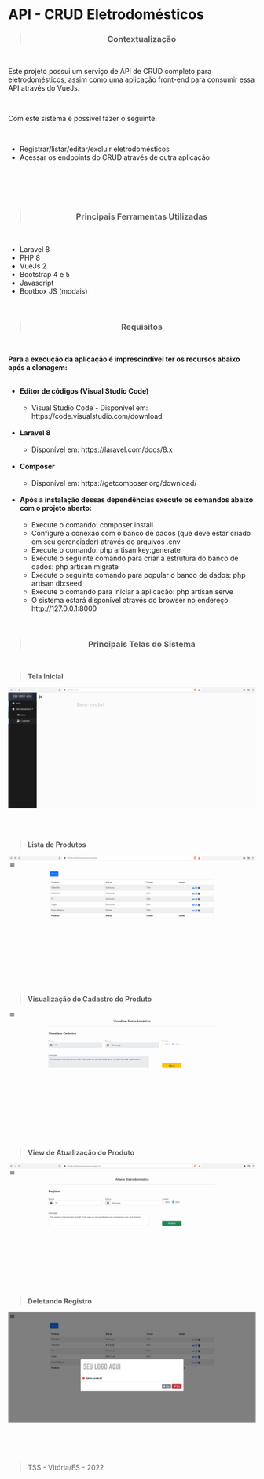 # API - CRUD Eletrodomésticos

><h3 align="center">Contextualização</h3>
<br>

<p>
Este projeto possui um serviço de API de CRUD completo para eletrodomésticos, assim como uma aplicação front-end para consumir essa API através do VueJs.
<p><br>

<p>Com este sistema é possível fazer o seguinte:</p><br>

<ul>
    <li>Registrar/listar/editar/excluir eletrodomésticos</li>
    <li>Acessar os endpoints do CRUD através de outra aplicação</li>
</ul>
<br>

<br><br>

><h3 align="center">Principais Ferramentas Utilizadas</h3>
<br>

<ul>
    <li>Laravel 8</li>
    <li>PHP 8</li>
    <li>VueJs 2</li>
    <li>Bootstrap 4 e 5</li>
    <li>Javascript</li>
    <li>Bootbox JS (modais)</li>    
</ul>
<br>

><h3 align="center">Requisitos</h3>
<br>

<p>
<b>Para a execução da aplicação é imprescindível ter os recursos abaixo após a clonagem:</b>
<br><br>
<ul>
    <li>
        <b>Editor de códigos (Visual Studio Code)</b>
        <ul><br>
            <li>Visual Studio Code - Disponível em: https://code.visualstudio.com/download</li>
        </ul>  
    </li>
    <br>
    <li>
        <b>Laravel 8</b>
        <ul><br>
            <li>Disponível em: https://laravel.com/docs/8.x</li>
        </ul>  
    </li>
    <br>
    <li>
        <b>Composer</b>
        <ul><br>
            <li>Disponível em: https://getcomposer.org/download/</li>
        </ul>  
    </li>
    <br>
    <li>
        <b>Após a instalação dessas dependências execute os comandos abaixo com o projeto aberto:</b>
        <ul><br>
            <li>Execute o comando: composer install</li>
            <li>Configure a conexão com o banco de dados (que deve estar criado em seu gerenciador) através do arquivos .env</li>
            <li>Execute o comando: php artisan key:generate</li>
            <li>Execute o seguinte comando para criar a estrutura do banco de dados: php artisan migrate</li>
            <li>Execute o seguinte comando para popular o banco de dados: php artisan db:seed</li>
            <li>Execute o comando para iniciar a aplicação: php artisan serve</li>
            <li>O sistema estará disponível através do browser no endereço http://127.0.0.1:8000</li>
        </ul> 
    </li>
</ul>

<p><br>

><h3 align="center">Principais Telas do Sistema</h3>
<br>

><b>Tela Inicial</b><br>

![Screenshot](https://github.com/Tarcisio-Souto/api_register_home_appliances/blob/main/capturas/01_-_Inicio.PNG)

<br><br>

><b>Lista de Produtos</b><br>

![Screenshot](https://github.com/Tarcisio-Souto/api_register_home_appliances/blob/main/capturas/02_-_Listar_Produtos.PNG)

<br><br>

><b>Visualização do Cadastro do Produto</b><br>

![Screenshot](https://github.com/Tarcisio-Souto/api_register_home_appliances/blob/main/capturas/03_-_Visualizar_Produto.PNG)

<br><br>

><b>View de Atualização do Produto</b><br>

![Screenshot](https://github.com/Tarcisio-Souto/api_register_home_appliances/blob/main/capturas/04_-_Atualizar_Produto.PNG)

<br><br>

><b>Deletando Registro</b><br>

![Screenshot](https://github.com/Tarcisio-Souto/api_register_home_appliances/blob/main/capturas/05_-_Delecao_Produto.PNG)


<br><br><br>

><p>TSS - Vitória/ES - 2022</p>
